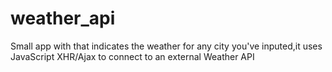 # weather_api
Small app with that indicates the weather for any city you've inputed,it uses JavaScript XHR/Ajax to connect to an external Weather API
